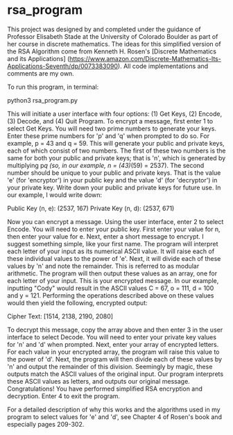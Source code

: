 # rsa_program

This project was designed by and completed under the guidance of Professor 
Elisabeth Stade at the University of Colorado Boulder as part of her course
in discrete mathematics. The ideas for this simplified version of the RSA
Algorithm come from Kenneth H. Rosen's [Discrete Mathematics and its Applications] 
(https://www.amazon.com/Discrete-Mathematics-Its-Applications-Seventh/dp/0073383090). 
All code implementations and comments are my own. 

To run this program, in terminal:

python3 rsa_program.py

This will initiate a user interface with four options: (1) Get Keys,
(2) Encode, (3) Decode, and (4) Quit Program. To encrypt a message, 
first enter 1 to select Get Keys. You will need two prime numbers to
generate your keys. Enter these prime numbers for 'p' and 'q' when
prompted to do so. For example, p = 43 and q = 59. This will generate
your public and private keys, each of which consist of two numbers.
The first of these two numbers is the same for both your public and private
keys; that is 'n', which is generated by multiplying p*q (so, in our example,
n = (43)*(59) = 2537). The second number should be unique to your public
and private keys. That is the value 'e' (for 'encryptor') in your public key
and the value 'd' (for 'decryptor') in your private key. Write down your 
public and private keys for future use. In our example, I would write down:

Public Key (n, e): (2537, 167)
Private Key (n, d): (2537, 671) 

Now you can encrypt a message. Using the user interface, enter 2 to select
Encode. You will need to enter your public key. First enter your value
for n, then enter your value for e. Next, enter a short message to encrypt.
I suggest something simple, like your first name. The program will interpret
each letter of your input as its numerical ASCII value. It will raise
each of these individual values to the power of 'e'. Next, it will divide 
each of these values by 'n' and note the remainder. This is referred to
as modular arithmetic. The program will then output these values as an array,
one for each letter of your input. This is your encrypted message. In our 
example, inputting "Cody" would result in the ASCII values C = 67, o = 111,
d = 100 and y = 121. Performing the operations described above on these
values would then yield the following, encrypted output: 

Cipher Text: [1514, 2138, 2190, 2080]

To decrypt this message, copy the array above and then enter 3 in the user
interface to select Decode. You will need to enter your private key values 
for 'n' and 'd' when prompted. Next, enter your array of encrypted letters.
For each value in your encrypted array, the program will raise this value to
the power of 'd'. Next, the program will then divide each of these values
by 'n' and output the remainder of this division. Seemingly by magic, these
outputs match the ASCII values of the original input. Our program interprets
these ASCII values as letters, and outputs our original message. Congratulations! 
You have performed simplified RSA encryption and decryption. Enter 4 to exit
the program. 

For a detailed description of why this works and the algorithms used in my 
program to select values for 'e' and 'd', see Chapter 4 of Rosen's book
and especially pages 209-302. 

